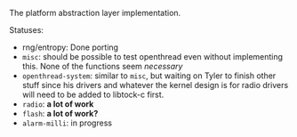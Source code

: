 The platform abstraction layer implementation.

Statuses:
- rng/entropy: Done porting
- `misc`: should be possible to test openthread even without implementing this. None of the functions seem *necessary*
- `openthread-system`: similar to `misc`, but waiting on Tyler to finish other stuff since his drivers and whatever the kernel design is for radio drivers will need to be added to libtock-c first.
- `radio`: **a lot of work**
- `flash`: **a lot of work?**
- `alarm-milli`: in progress
